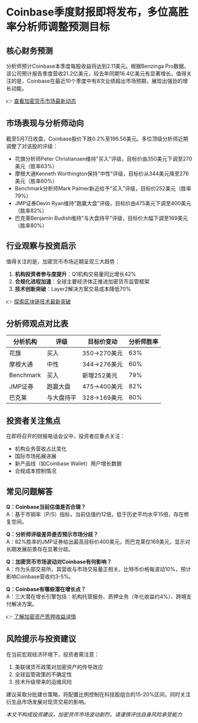 # Coinbase季度财报即将发布，多位高胜率分析师调整预测目标

## 核心财务预测
分析师预计Coinbase本季度每股收益将达到2.11美元。根据Benzinga Pro数据，该公司预计报告季度营收21.2亿美元，较去年同期16.4亿美元有显著增长。值得关注的是，Coinbase在最近10个季度中有8次业绩超出市场预期，展现出强劲的增长动能。

👉 [查看加密货币市场最新动态](https://bit.ly/okx_welcome)

## 市场表现与分析师动向
截至5月7日收盘，Coinbase股价下跌0.2%至196.56美元。多位顶级分析师近期调整了对该股的评级：
- 花旗分析师Peter Christiansen维持"买入"评级，目标价由350美元下调至270美元（胜率63%）
- 摩根大通Kenneth Worthington保持"中性"评级，目标价从344美元降至276美元（胜率60%）
- Benchmark分析师Mark Palmer新近给予"买入"评级，目标价252美元（胜率79%）
- JMP证券Devin Ryan维持"跑赢大盘"评级，目标价由475美元下调至400美元（胜率82%）
- 巴克莱Benjamin Budish维持"与大盘持平"评级，目标价大幅下调至169美元（胜率80%）

## 行业观察与投资启示
值得关注的是，加密货币市场近期呈现三大趋势：
1. **机构投资者参与度提升**：Q1机构交易量同比增长42%
2. **合规化进程加速**：全球主要经济体正推进加密货币监管框架
3. **技术创新突破**：Layer2解决方案交易成本降低70%

👉 [探索区块链技术最新突破](https://bit.ly/okx_welcome)

## 分析师观点对比表
| 分析机构   | 评级         | 目标价变动      | 分析师胜率 |
|------------|--------------|-----------------|------------|
| 花旗       | 买入         | 350→270美元     | 63%        |
| 摩根大通   | 中性         | 344→276美元     | 60%        |
| Benchmark  | 买入         | 新增252美元     | 79%        |
| JMP证券    | 跑赢大盘     | 475→400美元     | 82%        |
| 巴克莱     | 与大盘持平   | 328→169美元     | 80%        |

## 投资者关注焦点
在即将召开的财报电话会议中，投资者应重点关注：
- 机构业务营收占比变化
- 国际市场拓展进展
- 新产品线（如Coinbase Wallet）用户增长数据
- 合规成本控制情况

## 常见问题解答
**Q：Coinbase当前估值是否合理？**  
A：基于市销率（P/S）指标，当前估值约12倍，低于历史平均水平15倍，存在修复空间。

**Q：分析师评级差异是否预示市场分歧？**  
A：82%胜率的JMP证券给出最高目标价400美元，而巴克莱仅169美元，显示对长期发展前景存在显著分歧。

**Q：加密货币市场波动对Coinbase有何影响？**  
A：作为头部交易所，其营收与市场交易量正相关。比特币价格每波动10%，预计影响Coinbase营收约3-5%。

**Q：Coinbase有哪些潜在增长点？**  
A：三大潜在增长引擎包括：机构托管服务、质押业务（年化收益约4%）、跨境支付解决方案。

👉 [了解加密资产质押收益详情](https://bit.ly/okx_welcome)

## 风险提示与投资建议
在当前宏观经济环境下，投资者需注意：
1. 美联储货币政策对加密资产的传导效应
2. 全球监管政策的不确定性
3. 技术升级带来的运维风险

建议采取分批建仓策略，将配置比例控制在科技股组合的15-20%区间，同时关注衍生品市场发展对现货交易的影响。

*本文不构成投资建议，加密货币市场波动剧烈，请谨慎评估自身风险承受能力*
